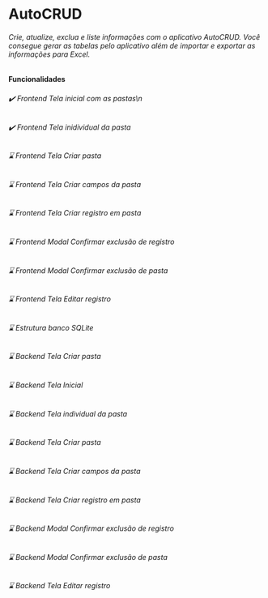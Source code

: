 # AutoCRUD
###### Crie, atualize, exclua e liste informações com o aplicativo AutoCRUD. Você consegue gerar as tabelas pelo aplicativo além de importar e exportar as informações para Excel.


#### Funcionalidades<br />
###### ✔️ Frontend Tela inicial com as pastas\n
###### ✔️ Frontend Tela inidividual da pasta<br />
###### ⌛ Frontend Tela Criar pasta<br />
###### ⌛ Frontend Tela Criar campos da pasta<br />
###### ⌛ Frontend Tela Criar registro em pasta<br />
###### ⌛ Frontend Modal Confirmar exclusão de registro<br />
###### ⌛ Frontend Modal Confirmar exclusão de pasta<br />
###### ⌛ Frontend Tela Editar registro<br />
###### ⌛ Estrutura banco SQLite<br />
###### ⌛ Backend Tela Criar pasta<br />
###### ⌛ Backend Tela Inicial<br />
###### ⌛ Backend Tela individual da pasta<br />
###### ⌛ Backend Tela Criar pasta<br />
###### ⌛ Backend Tela Criar campos da pasta<br />
###### ⌛ Backend Tela Criar registro em pasta<br />
###### ⌛ Backend Modal Confirmar exclusão de registro<br />
###### ⌛ Backend Modal Confirmar exclusão de pasta<br />
###### ⌛ Backend Tela Editar registro<br />

